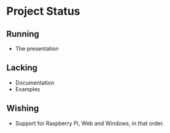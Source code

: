 # Project Status

## Running
* The presentation

## Lacking
* Documentation
* Examples
## Wishing
* Support for Raspberry Pi, Web and Windows, in that order.
